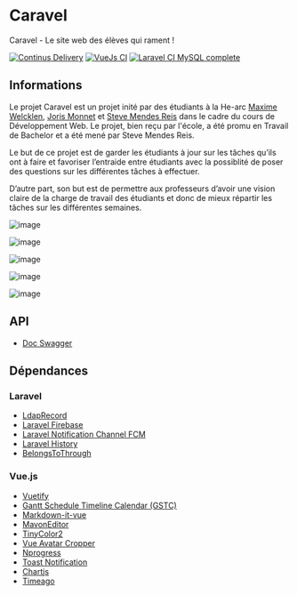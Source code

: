 # Caravel
Caravel - Le site web des élèves qui rament !

[![Continus Delivery](https://github.com/HE-Arc/Caravel/actions/workflows/delivery.yml/badge.svg)](https://github.com/HE-Arc/Caravel/actions/workflows/delivery.yml)
[![VueJs CI](https://github.com/HE-Arc/Caravel/actions/workflows/vuejs.yml/badge.svg)](https://github.com/HE-Arc/Caravel/actions/workflows/vuejs.yml)
[![Laravel CI MySQL complete](https://github.com/HE-Arc/Caravel/actions/workflows/caravelCI.yml/badge.svg)](https://github.com/HE-Arc/Caravel/actions/workflows/caravelCI.yml)

## Informations
Le projet Caravel est un projet inité par des étudiants à la He-arc [Maxime Welcklen](https://github.com/maximewel), [Joris Monnet](https://github.com/JorisMonnet) et [Steve Mendes Reis](https://github.com/M4n0x) dans le cadre du cours de Développement Web. Le projet, bien reçu par l'école, a été promu en Travail de Bachelor et a été mené par Steve Mendes Reis.

Le but de ce projet est de garder les étudiants à jour sur les tâches qu’ils ont à faire et favoriser l’entraide entre étudiants avec la possiblité de poser des questions sur les différentes tâches à effectuer.

D’autre part, son but est de permettre aux professeurs d’avoir une vision claire de la charge de travail des étudiants et donc de mieux répartir les tâches sur les différentes semaines.

![image](https://user-images.githubusercontent.com/6802086/126867461-44f9db76-f131-4dde-b059-acdb9c27a463.png)

![image](https://user-images.githubusercontent.com/6802086/126867445-2d8a1c2d-5944-4d14-895b-2e2c95b3881f.png)

![image](https://user-images.githubusercontent.com/6802086/126867137-dc7ff263-10bf-4a8c-b112-74181485d2da.png)

![image](https://user-images.githubusercontent.com/6802086/126867102-f738e569-52fb-4d29-8198-d7d035329557.png)

![image](https://user-images.githubusercontent.com/6802086/126867110-e7f5491e-2b87-4bf4-a4a6-a6b563e0eb1e.png)

## API
* [Doc Swagger](https://app.swaggerhub.com/apis-docs/M4n0x/Caravel/)

## Dépendances 
### Laravel
* [LdapRecord](https://ldaprecord.com/)
* [Laravel Firebase](https://github.com/kreait/laravel-firebase)
* [Laravel Notification Channel FCM](https://github.com/laravel-notification-channels/fcm)
* [Laravel History](https://github.com/seancheung/history)
* [BelongsToThrough](https://github.com/staudenmeir/belongs-to-through)

### Vue.js
* [Vuetify](https://vuetifyjs.com/en/)
* [Gantt Schedule Timeline Calendar (GSTC)](https://github.com/neuronetio/gantt-schedule-timeline-calendar)
* [Markdown-it-vue](https://github.com/ravenq/markdown-it-vue)
* [MavonEditor](https://github.com/hinesboy/mavonEditor)
* [TinyColor2](https://www.npmjs.com/package/tinycolor2)
* [Vue Avatar Cropper](https://github.com/overtrue/vue-avatar-cropper)
* [Nprogress](https://www.npmjs.com/package/vue-nprogress)
* [Toast Notification](https://www.npmjs.com/package/vue-toast-notification)
* [Chartjs](https://vue-chartjs.org/)
* [Timeago](https://www.npmjs.com/package/vue-timeago)
